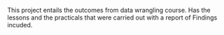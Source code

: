 This project entails the outcomes from data wrangling course.
Has the lessons and the practicals that were carried out with a report of Findings incuded.